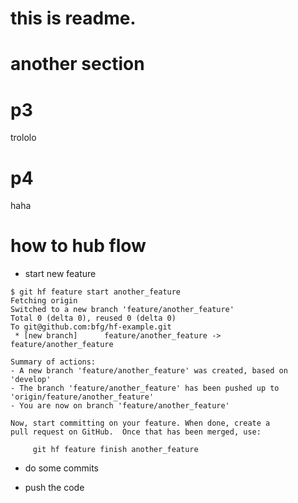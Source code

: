 # this is readme.

# another section

# p3

trololo

# p4

haha

# how to hub flow

* start new feature

```
$ git hf feature start another_feature
Fetching origin
Switched to a new branch 'feature/another_feature'
Total 0 (delta 0), reused 0 (delta 0)
To git@github.com:bfg/hf-example.git
 * [new branch]      feature/another_feature -> feature/another_feature

Summary of actions:
- A new branch 'feature/another_feature' was created, based on 'develop'
- The branch 'feature/another_feature' has been pushed up to 'origin/feature/another_feature'
- You are now on branch 'feature/another_feature'

Now, start committing on your feature. When done, create a
pull request on GitHub.  Once that has been merged, use:

     git hf feature finish another_feature
```

* do some commits

* push the code
